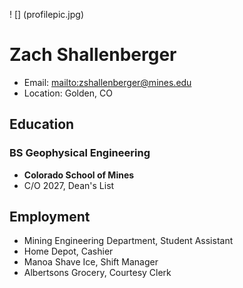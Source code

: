 ! [] (profilepic.jpg)
# Zach Shallenberger
- Email: <mailto:zshallenberger@mines.edu>
- Location: Golden, CO

## Education
### BS Geophysical Engineering
- **Colorado School of Mines**
- C/O 2027, Dean's List
## Employment
- Mining Engineering Department, Student Assistant
- Home Depot, Cashier
- Manoa Shave Ice, Shift Manager
- Albertsons Grocery, Courtesy Clerk

